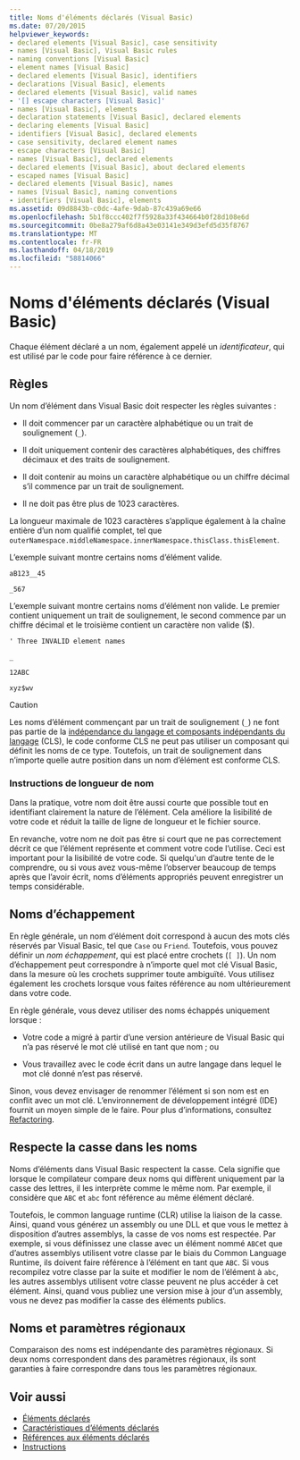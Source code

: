 ```yaml
---
title: Noms d'éléments déclarés (Visual Basic)
ms.date: 07/20/2015
helpviewer_keywords:
- declared elements [Visual Basic], case sensitivity
- names [Visual Basic], Visual Basic rules
- naming conventions [Visual Basic]
- element names [Visual Basic]
- declared elements [Visual Basic], identifiers
- declarations [Visual Basic], elements
- declared elements [Visual Basic], valid names
- '[] escape characters [Visual Basic]'
- names [Visual Basic], elements
- declaration statements [Visual Basic], declared elements
- declaring elements [Visual Basic]
- identifiers [Visual Basic], declared elements
- case sensitivity, declared element names
- escape characters [Visual Basic]
- names [Visual Basic], declared elements
- declared elements [Visual Basic], about declared elements
- escaped names [Visual Basic]
- declared elements [Visual Basic], names
- names [Visual Basic], naming conventions
- identifiers [Visual Basic], elements
ms.assetid: 09d8843b-c0dc-4afe-9dab-87c439a69e66
ms.openlocfilehash: 5b1f8ccc402f7f5928a33f434664b0f28d108e6d
ms.sourcegitcommit: 0be8a279af6d8a43e03141e349d3efd5d35f8767
ms.translationtype: MT
ms.contentlocale: fr-FR
ms.lasthandoff: 04/18/2019
ms.locfileid: "58814066"
---
```

# <a name="declared-element-names-visual-basic"></a>Noms d'éléments déclarés (Visual Basic)
Chaque élément déclaré a un nom, également appelé un *identificateur*, qui est utilisé par le code pour faire référence à ce dernier.  
  
## <a name="rules"></a>Règles  
 Un nom d’élément dans Visual Basic doit respecter les règles suivantes :  
  
-   Il doit commencer par un caractère alphabétique ou un trait de soulignement (`_`).  
  
-   Il doit uniquement contenir des caractères alphabétiques, des chiffres décimaux et des traits de soulignement.  
  
-   Il doit contenir au moins un caractère alphabétique ou un chiffre décimal s’il commence par un trait de soulignement.  
  
-   Il ne doit pas être plus de 1023 caractères.  
  
 La longueur maximale de 1023 caractères s’applique également à la chaîne entière d’un nom qualifié complet, tel que `outerNamespace.middleNamespace.innerNamespace.thisClass.thisElement`.  
  
 L’exemple suivant montre certains noms d’élément valide.  
  
 `aB123__45`  
  
 `_567`  
  
 L’exemple suivant montre certains noms d’élément non valide. Le premier contient uniquement un trait de soulignement, le second commence par un chiffre décimal et le troisième contient un caractère non valide ($).  
  
 `' Three INVALID element names`  
  
 `_`  
  
 `12ABC`  
  
 `xyz$wv`  
  
> [!CAUTION]
>  Les noms d’élément commençant par un trait de soulignement (`_`) ne font pas partie de la [indépendance du langage et composants indépendants du langage](../../../../standard/language-independence-and-language-independent-components.md) (CLS), le code conforme CLS ne peut pas utiliser un composant qui définit les noms de ce type. Toutefois, un trait de soulignement dans n’importe quelle autre position dans un nom d’élément est conforme CLS.  
  
### <a name="name-length-guidelines"></a>Instructions de longueur de nom  
 Dans la pratique, votre nom doit être aussi courte que possible tout en identifiant clairement la nature de l’élément. Cela améliore la lisibilité de votre code et réduit la taille de ligne de longueur et le fichier source.  
  
 En revanche, votre nom ne doit pas être si court que ne pas correctement décrit ce que l’élément représente et comment votre code l’utilise. Ceci est important pour la lisibilité de votre code. Si quelqu'un d’autre tente de le comprendre, ou si vous avez vous-même l’observer beaucoup de temps après que l’avoir écrit, noms d’éléments appropriés peuvent enregistrer un temps considérable.  
  
## <a name="escaped-names"></a>Noms d’échappement  
 En règle générale, un nom d’élément doit correspond à aucun des mots clés réservés par Visual Basic, tel que `Case` ou `Friend`. Toutefois, vous pouvez définir un *nom échappement*, qui est placé entre crochets (`[ ]`). Un nom d’échappement peut correspondre à n’importe quel mot clé Visual Basic, dans la mesure où les crochets supprimer toute ambiguïté. Vous utilisez également les crochets lorsque vous faites référence au nom ultérieurement dans votre code.  
  
 En règle générale, vous devez utiliser des noms échappés uniquement lorsque :  
  
-   Votre code a migré à partir d’une version antérieure de Visual Basic qui n’a pas réservé le mot clé utilisé en tant que nom ; ou  
  
-   Vous travaillez avec le code écrit dans un autre langage dans lequel le mot clé donné n’est pas réservé.  
  
 Sinon, vous devez envisager de renommer l’élément si son nom est en conflit avec un mot clé. L’environnement de développement intégré (IDE) fournit un moyen simple de le faire. Pour plus d’informations, consultez [Refactoring](/visualstudio/vb-ide/refactoring-vb).  
  
## <a name="case-sensitivity-in-names"></a>Respecte la casse dans les noms  
 Noms d’éléments dans Visual Basic respectent la casse. Cela signifie que lorsque le compilateur compare deux noms qui diffèrent uniquement par la casse des lettres, il les interprète comme le même nom. Par exemple, il considère que `ABC` et `abc` font référence au même élément déclaré.  
  
 Toutefois, le common language runtime (CLR) utilise la liaison de la casse. Ainsi, quand vous générez un assembly ou une DLL et que vous le mettez à disposition d’autres assemblys, la casse de vos noms est respectée. Par exemple, si vous définissez une classe avec un élément nommé `ABC`et que d’autres assemblys utilisent votre classe par le biais du Common Language Runtime, ils doivent faire référence à l’élément en tant que `ABC`. Si vous recompilez votre classe par la suite et modifier le nom de l’élément à `abc`, les autres assemblys utilisent votre classe peuvent ne plus accéder à cet élément. Ainsi, quand vous publiez une version mise à jour d’un assembly, vous ne devez pas modifier la casse des éléments publics.  
  
## <a name="names-and-locales"></a>Noms et paramètres régionaux  
 Comparaison des noms est indépendante des paramètres régionaux. Si deux noms correspondent dans des paramètres régionaux, ils sont garanties à faire correspondre dans tous les paramètres régionaux.  
  
## <a name="see-also"></a>Voir aussi

- [Éléments déclarés](../../../../visual-basic/programming-guide/language-features/declared-elements/index.md)
- [Caractéristiques d’éléments déclarés](../../../../visual-basic/programming-guide/language-features/declared-elements/declared-element-characteristics.md)
- [Références aux éléments déclarés](../../../../visual-basic/programming-guide/language-features/declared-elements/references-to-declared-elements.md)
- [Instructions](../../../../visual-basic/language-reference/statements/index.md)
